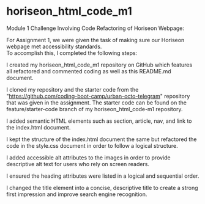 # horiseon_html_code_m1
Module 1 Challenge Involving Code Refactoring of Horiseon Webpage:

For Assignment 1, we were given the task of making sure our Horiseon webpage met accessibility standards.  
To accomplish this, I completed the following steps:

I created my horiseon_html_code_m1 repository on GitHub which features all refactored and commented coding as well as this README.md document.

I cloned my repository and the starter code from the "https://github.com/coding-boot-camp/urban-octo-telegram" repository that was given in the assignment.  The starter code can be found on the feature/starter-code branch of my horiseon_html_code-m1 repository.

I added semantic HTML elements such as section, article, nav, and link to the index.html document.

I kept the structure of the index.html document the same but refactored the code in the style.css document in order to follow a logical structure.

I added accessible alt attributes to the images in order to provide descriptive alt text for users who rely on screen readers.

I ensured the heading attributes were listed in a logical and sequential order.

I changed the title element into a concise, descriptive title to create a strong first impression and improve search engine recognition.
